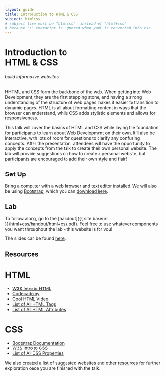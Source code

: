 ```yaml
---
layout: guide
title: Introduction to HTML & CSS
subject: htmlcss
# subject line must be "htmlcss"  instead of "html+css"
# because "+" character is ignored when yaml is converted into css
---
```


# Introduction to <br>HTML & CSS

###### build informative websites

HHTML and CSS form the backbone of the web. When getting into Web Development, they are the first stepping stone, and having a strong understanding of the structure of web pages makes it easier to transition to dynamic pages. HTML is all about formatting content in ways that the browser can understand, while CSS adds stylistic elements and allows for responsiveness. 

This talk will cover the basics of HTML and CSS while laying the foundation for participants to learn about Web Development on their own. It’ll also be interactive, with lots of room for questions to clarify any confusing concepts. After the presentation, attendees will have the opportunity to apply the concepts from the talk to create their own personal website. The lab will provide suggestions on how to create a personal website, but participants are encouraged to add their own style and flair! 

## Set Up

Bring a computer with a web browser and text editor installed. We will also be using [Bootstrap](https://getbootstrap.com/docs/4.5/getting-started/introduction/), which you can [download here](https://getbootstrap.com/docs/4.5/getting-started/download/).


## Lab

To follow along, go to the
[handout]({{ site.baseurl }}/html+css/handout/html+css.pdf). Feel free to use whatever components you want throughout the lab - this website is for you!

The slides can be found [here](https://docs.google.com/presentation/d/1MKxdJmHn_ysdiYFZre5vhCtu1YAtEjgQIpkuawIKT9o/edit?usp=sharing).

## Resources

# HTML
- [W3S Intro to HTML](https://www.w3schools.com/html/html_intro.asp)
- [Codecademy](https://www.codecademy.com/learn/learn-html)
- [Cool HTML Video](https://www.youtube.com/watch?v=pQN-pnXPaVg)
- [List of All HTML Tags](https://www.w3schools.com/TAGS/default.ASP)
- [List of All HTML Attributes](https://www.w3schools.com/TAGS/ref_attributes.asp)

# CSS
- [Bootstrap Documentation](https://getbootstrap.com/docs/4.5/getting-started/introduction/)
- [W3S Intro to CSS](https://www.w3schools.com/css/)
- [List of All CSS Properties](https://www.w3schools.com/cssref/)

We also created a list of suggested websites and other [resources](resources/) for
further exploration once you are finished with the talk.